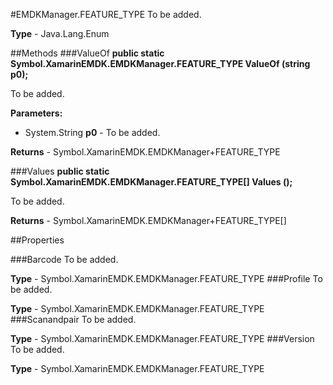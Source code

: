 #EMDKManager.FEATURE_TYPE
To be added.

**Type** - Java.Lang.Enum

##Methods
###ValueOf
**public static Symbol.XamarinEMDK.EMDKManager.FEATURE_TYPE ValueOf (string p0);**

To be added.

**Parameters:** 

* System.String **p0** - To be added.

**Returns** - Symbol.XamarinEMDK.EMDKManager+FEATURE_TYPE

###Values
**public static Symbol.XamarinEMDK.EMDKManager.FEATURE_TYPE[] Values ();**

To be added.


**Returns** - Symbol.XamarinEMDK.EMDKManager+FEATURE_TYPE[]

##Properties

###Barcode
To be added.

**Type** - Symbol.XamarinEMDK.EMDKManager.FEATURE_TYPE
###Profile
To be added.

**Type** - Symbol.XamarinEMDK.EMDKManager.FEATURE_TYPE
###Scanandpair
To be added.

**Type** - Symbol.XamarinEMDK.EMDKManager.FEATURE_TYPE
###Version
To be added.

**Type** - Symbol.XamarinEMDK.EMDKManager.FEATURE_TYPE


